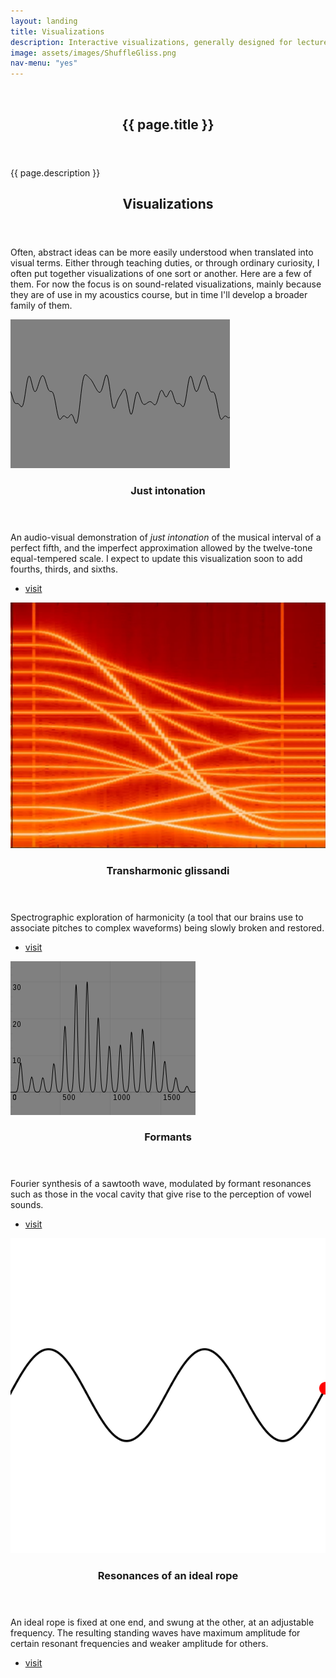 ```yaml
---
layout: landing
title: Visualizations
description: Interactive visualizations, generally designed for lecture demonstrations.
image: assets/images/ShuffleGliss.png
nav-menu: "yes"
---
```


<!-- Banner -->
<!-- Note: The "styleN" class below should match that of the header element. -->
<section id="banner" class="style2">
	<div class="inner">
		<span class="image">
			<img src="{{ site.baseurl }}/{{ page.image }}" alt="" />
		</span>
		<header class="major">
			<h1>{{ page.title }}</h1>
		</header>
		<div class="content">
			<p>{{ page.description }}</p>
		</div>
	</div>
</section>

<!-- Main -->
<div id="main">

<!-- One -->
<section id="one">
	<div class="inner">
		<header class="major">
			<h2>Visualizations</h2>
		</header>
		<p>
Often, abstract ideas can be more easily understood when translated into visual terms. Either through teaching duties, or through ordinary curiosity, I often put together visualizations of one sort or another. Here are a few of them. For now the focus is on sound-related visualizations, mainly because they are of use in my acoustics course, but in time I'll develop a broader family of them.
</p>
	</div>
</section>

<!-- Two -->
<section id="two" class="spotlights">
	<section>
		<a href="visualizations/justintonation.html" class="image">
			<img src="assets/images/Waveform.png" alt="" data-position="center center" />
		</a>
		<div class="content">
			<div class="inner">
				<header class="major">
					<h3>Just intonation</h3>
				</header>
				<p>An audio-visual demonstration of <i>just intonation</i> of the musical interval of a perfect fifth, and the imperfect approximation allowed by the twelve-tone equal-tempered scale. I expect to update this visualization soon to add fourths, thirds, and sixths.
</p>
				<ul class="actions">
					<li><a href="visualizations/justintonation.html" class="button">visit</a></li>
				</ul>
			</div>
		</div>
	</section>
	<section>
		<a href="visualizations/transharmonics.html" class="image">
			<img src="assets/images/ShuffleGliss.png" alt="" data-position="top center" />
		</a>
		<div class="content">
			<div class="inner">
				<header class="major">
					<h3>Transharmonic glissandi</h3>
				</header>
				<p>Spectrographic exploration of harmonicity (a tool that our brains use to associate pitches to complex waveforms) being slowly broken and restored.</p>
				<ul class="actions">
					<li><a href="visualizations/transharmonics.html" class="button">visit</a></li>
				</ul>
			</div>
		</div>
	</section>
	<section>
		<a href="visualizations/formants.html" class="image">
		   	<img src="assets/images/formantSpectrum.png" alt="" data-position="top center" />
		</a>
		<div class="content">
			<div class="inner">
				<header class="major">
					<h3>Formants</h3>
				</header>
				<p>Fourier synthesis of a sawtooth wave, modulated by <it>formant resonances</it> such as those in the vocal cavity that give rise to the perception of vowel sounds.</p>
				<ul class="actions">
					<li><a href="visualizations/formants.html" class="button">visit</a></li>
				</ul>
			</div>
		</div>
	</section>
	<section>
		<a href="visualizations/swingingrope.html" class="image">
			<img src="assets/images/stringmode.png" alt="" data-position="top center" />
		</a>
		<div class="content">
			<div class="inner">
				<header class="major">
					<h3>Resonances of an ideal rope</h3>
				</header>
				<p>An ideal rope is fixed at one end, and swung at the other, at an adjustable frequency. The resulting <it>standing waves</it> have maximum amplitude for certain resonant frequencies and weaker amplitude for others.</p>
				<ul class="actions">
					<li><a href="visualizations/swingingrope.html" class="button">visit</a></li>
				</ul>
			</div>
		</div>
	</section>



